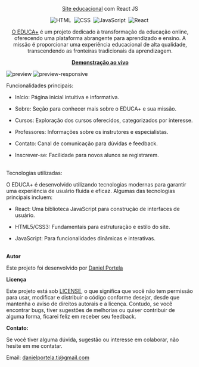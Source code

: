 <div align="center">

<a href="https://site-educa-react.vercel.app/">Site educacional</a> com React JS

![HTML](https://img.shields.io/badge/-HTML-0D1117?style=for-the-badge&logo=html5&labelColor=0D1117)&nbsp;
![CSS](https://img.shields.io/badge/-CSS-0D1117?style=for-the-badge&logo=CSS3&logoColor=blue&labelColor=0D1117)&nbsp;
![JavaScript](https://img.shields.io/badge/-javascript-0D1117?style=for-the-badge&logo=javascript&logoColor=yellow&labelColor=0D1117)&nbsp;
![React](https://img.shields.io/badge/-react-0D1117?style=for-the-badge&logo=react&logoColor=cyan&labelColor=0D1117)&nbsp;

<p><a href="hhttps://site-educa-react.vercel.app/">O EDUCA+</a> é um projeto dedicado à transformação da educação online, oferecendo uma plataforma abrangente para aprendizado e ensino. A missão é proporcionar uma experiência educacional de alta qualidade, transcendendo as fronteiras tradicionais da aprendizagem.</p>

<a href="https://site-educa-react.vercel.app/"><strong>Demonstração ao vivo</strong></a>
</div>

![preview](https://github.com/daniel-portela/site-educa-react/assets/110783805/63262595-de77-4e5a-8b23-8d842e744b36)
![preview-responsive](https://github.com/daniel-portela/site-educa-react/assets/110783805/34a850d0-bc52-45fd-b66a-2fbd1d1457bd)

Funcionalidades principais:

- Início: Página inicial intuitiva e informativa.

- Sobre: Seção para conhecer mais sobre o EDUCA+ e sua missão.

- Cursos: Exploração dos cursos oferecidos, categorizados por interesse.

- Professores: Informações sobre os instrutores e especialistas.

- Contato: Canal de comunicação para dúvidas e feedback.

- Inscrever-se: Facilidade para novos alunos se registrarem.<br><br>

Tecnologias utilizadas:

O EDUCA+ é desenvolvido utilizando tecnologias modernas para garantir uma experiência de usuário fluida e eficaz. Algumas das tecnologias principais incluem:

- React: Uma biblioteca JavaScript para construção de interfaces de usuário.

- HTML5/CSS3: Fundamentais para estruturação e estilo do site.

- JavaScript: Para funcionalidades dinâmicas e interativas.<br><br>


<b>Autor</b>

Este projeto foi desenvolvido por <a href="https://github.com/daniel-portela/">Daniel Portela</a>

<b>Licença</b>

Este projeto está sob [LICENSE](LICENSE), o que significa que você não tem permissão para usar, modificar e distribuir o código conforme desejar, desde que mantenha o aviso de direitos autorais e a licença. Contudo, se você encontrar bugs, tiver sugestões de melhorias ou quiser contribuir de alguma forma, ficarei feliz em receber seu feedback.

<b>Contato:</b>

Se você tiver alguma dúvida, sugestão ou interesse em colaborar, não hesite em me contatar.

Email: <a href="mailto:danielportela.ti@gmail.com">danielportela.ti@gmail.com</a>

